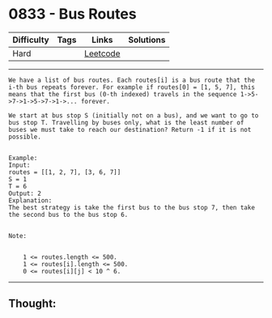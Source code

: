 # 0833 - Bus Routes

Difficulty  | Tags | Links | Solutions
----------- | ---- | ----- | -----
Hard |  | [Leetcode](https://leetcode.com/problems/bus-routes/description/) |


-----------

```
We have a list of bus routes. Each routes[i] is a bus route that the i-th bus repeats forever. For example if routes[0] = [1, 5, 7], this means that the first bus (0-th indexed) travels in the sequence 1->5->7->1->5->7->1->... forever.

We start at bus stop S (initially not on a bus), and we want to go to bus stop T. Travelling by buses only, what is the least number of buses we must take to reach our destination? Return -1 if it is not possible.


Example:
Input: 
routes = [[1, 2, 7], [3, 6, 7]]
S = 1
T = 6
Output: 2
Explanation: 
The best strategy is take the first bus to the bus stop 7, then take the second bus to the bus stop 6.


Note: 


	1 <= routes.length <= 500.
	1 <= routes[i].length <= 500.
	0 <= routes[i][j] < 10 ^ 6.
```

-----------

## Thought:
